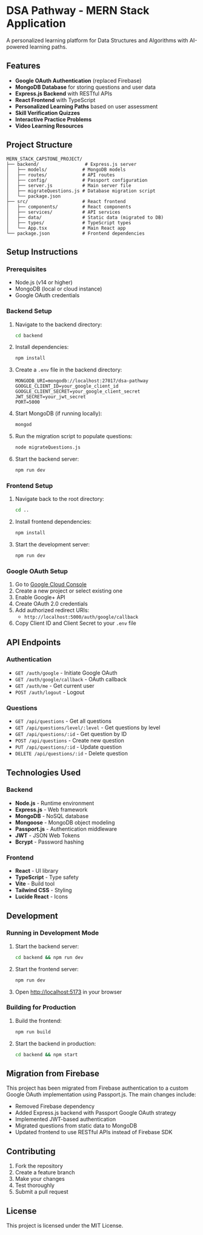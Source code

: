 # DSA Pathway - MERN Stack Application

A personalized learning platform for Data Structures and Algorithms with AI-powered learning paths.

## Features

- **Google OAuth Authentication** (replaced Firebase)
- **MongoDB Database** for storing questions and user data
- **Express.js Backend** with RESTful APIs
- **React Frontend** with TypeScript
- **Personalized Learning Paths** based on user assessment
- **Skill Verification Quizzes**
- **Interactive Practice Problems**
- **Video Learning Resources**

## Project Structure

```
MERN_STACK_CAPSTONE_PROJECT/
├── backend/                 # Express.js server
│   ├── models/             # MongoDB models
│   ├── routes/             # API routes
│   ├── config/             # Passport configuration
│   ├── server.js           # Main server file
│   ├── migrateQuestions.js # Database migration script
│   └── package.json
├── src/                    # React frontend
│   ├── components/         # React components
│   ├── services/           # API services
│   ├── data/               # Static data (migrated to DB)
│   ├── types/              # TypeScript types
│   └── App.tsx             # Main React app
└── package.json            # Frontend dependencies
```

## Setup Instructions

### Prerequisites

- Node.js (v14 or higher)
- MongoDB (local or cloud instance)
- Google OAuth credentials

### Backend Setup

1. Navigate to the backend directory:
   ```bash
   cd backend
   ```

2. Install dependencies:
   ```bash
   npm install
   ```

3. Create a `.env` file in the backend directory:
   ```env
   MONGODB_URI=mongodb://localhost:27017/dsa-pathway
   GOOGLE_CLIENT_ID=your_google_client_id
   GOOGLE_CLIENT_SECRET=your_google_client_secret
   JWT_SECRET=your_jwt_secret
   PORT=5000
   ```

4. Start MongoDB (if running locally):
   ```bash
   mongod
   ```

5. Run the migration script to populate questions:
   ```bash
   node migrateQuestions.js
   ```

6. Start the backend server:
   ```bash
   npm run dev
   ```

### Frontend Setup

1. Navigate back to the root directory:
   ```bash
   cd ..
   ```

2. Install frontend dependencies:
   ```bash
   npm install
   ```

3. Start the development server:
   ```bash
   npm run dev
   ```

### Google OAuth Setup

1. Go to [Google Cloud Console](https://console.cloud.google.com/)
2. Create a new project or select existing one
3. Enable Google+ API
4. Create OAuth 2.0 credentials
5. Add authorized redirect URIs:
   - `http://localhost:5000/auth/google/callback`
6. Copy Client ID and Client Secret to your `.env` file

## API Endpoints

### Authentication
- `GET /auth/google` - Initiate Google OAuth
- `GET /auth/google/callback` - OAuth callback
- `GET /auth/me` - Get current user
- `POST /auth/logout` - Logout

### Questions
- `GET /api/questions` - Get all questions
- `GET /api/questions/level/:level` - Get questions by level
- `GET /api/questions/:id` - Get question by ID
- `POST /api/questions` - Create new question
- `PUT /api/questions/:id` - Update question
- `DELETE /api/questions/:id` - Delete question

## Technologies Used

### Backend
- **Node.js** - Runtime environment
- **Express.js** - Web framework
- **MongoDB** - NoSQL database
- **Mongoose** - MongoDB object modeling
- **Passport.js** - Authentication middleware
- **JWT** - JSON Web Tokens
- **Bcrypt** - Password hashing

### Frontend
- **React** - UI library
- **TypeScript** - Type safety
- **Vite** - Build tool
- **Tailwind CSS** - Styling
- **Lucide React** - Icons

## Development

### Running in Development Mode

1. Start the backend server:
   ```bash
   cd backend && npm run dev
   ```

2. Start the frontend server:
   ```bash
   npm run dev
   ```

3. Open [http://localhost:5173](http://localhost:5173) in your browser

### Building for Production

1. Build the frontend:
   ```bash
   npm run build
   ```

2. Start the backend in production:
   ```bash
   cd backend && npm start
   ```

## Migration from Firebase

This project has been migrated from Firebase authentication to a custom Google OAuth implementation using Passport.js. The main changes include:

- Removed Firebase dependency
- Added Express.js backend with Passport Google OAuth strategy
- Implemented JWT-based authentication
- Migrated questions from static data to MongoDB
- Updated frontend to use RESTful APIs instead of Firebase SDK

## Contributing

1. Fork the repository
2. Create a feature branch
3. Make your changes
4. Test thoroughly
5. Submit a pull request

## License

This project is licensed under the MIT License.
